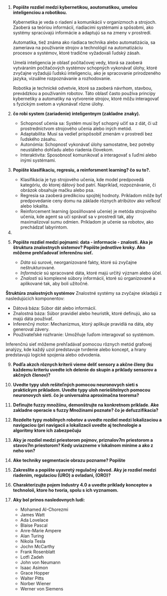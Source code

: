 1. **Popište rozdiel medzi kybernetikou, aoutomatikou, umelou inteligenciou a robotikou.**
   
   Kybernetika je veda o riadení a komunikácii v organizmoch a strojoch. Zaoberá sa teóriou informácií, riadiacimi systémami a spôsobmi, ako systémy spracúvajú informácie a adaptujú sa na zmeny v prostredí.

   Automatika, tiež známa ako riadiaca technika alebo automatizácia, sa zameriava na používanie strojov a technológií na automatizáciu procesov a systémov, ktoré tradične vyžadovali ľudský zásah.

   Umelá inteligencia je oblasť počítačovej vedy, ktorá sa zaoberá vytváraním počítačových systémov schopných vykonávať úlohy, ktoré zvyčajne vyžadujú ľudskú inteligenciu, ako je spracovanie prirodzeného jazyka, vizuálne rozpoznávanie a rozhodovanie.
   
   Robotika je technické odvetvie, ktoré sa zaoberá návrhom, stavbou, prevádzkou a používaním robotov. Táto oblasť často používa princípy kybernetiky a automatiky na vytvorenie strojov, ktoré môžu interagovať s fyzickým svetom a vykonávať rôzne úlohy.
3. **čo robi system (zariadenie) inteligentnym (zakladne znaky).**
   - Schopnosť učenia sa: Systém musí byť schopný učiť sa z dát, či už prostredníctvom strojového učenia alebo iných metód.
   - Adaptabilita: Musí sa vedieť prispôsobiť zmenám v prostredí bez ľudského zásahu.
   - Autonómia: Schopnosť vykonávať úlohy samostatne, bez potreby neustáleho dohľadu alebo riadenia človekom.
   - Interaktivita: Sposobnosť komunikovať a interagovať s ľuďmi alebo inými systémami.
   
5. **Popište klasifikaciu, regresiu, a reinforsment learning? čo su to?.**
   - Klasifikácia je typ strojového učenia, kde model predpovedá kategóriu, do ktorej dátový bod patrí. Napríklad, rozpoznávanie, či obrázok obsahuje mačku alebo psa.
   - Regresia sa zaoberá predikciou spojitéj hodnoty. Príkladom môže byť predpovedanie ceny domu na základe rôznych atribútov ako veľkosť alebo lokalita.
   - Reinforcement learning (posilňované učenie) je metóda strojového učenia, kde agent sa učí správať sa v prostredí tak, aby maximalizoval sumu odmien. Príkladom je učenie sa robotov, ako prechádzať labyrintom.
6. 

7. **Popište rozdiel medzi pojmami: data - informacie - znalosti. Aka je štruktura znalostnych sistemov? Popište jednotlive kroky. Ako môžeme prehľadovať inferenčnu sieť.**
   - *Dáta* sú surové, neorganizované fakty, ktoré sú zvyčajne neštrukturované.
   - *Informácie* sú spracované dáta, ktoré majú určitý význam alebo účel.
   - *Znalosti* sú komplexné súbory informácií, ktoré sú organizované a aplikované tak, aby boli užitočné.
     
**Štruktúra znalostných systémov**
Znalostné systémy sa zvyčajne skladajú z nasledujúcich komponentov:

   - Dátová báza: Súbor dát alebo informácií.
   - Znalostná báza: Súbor pravidiel alebo heuristík, ktoré definujú, ako sa majú dáta používať.
   - Inferenčný motor: Mechanizmus, ktorý aplikuje pravidlá na dáta, aby generoval závery.
   - Používateľské rozhranie: Umožňuje ľuďom interagovať so systémom.

Inferenčnú sieť môžeme prehľadávať pomocou rôznych metód grafovej analýzy, kde každý uzol predstavuje tvrdenie alebo koncept, a hrany predstavujú logické spojenia alebo odvodenia.

9. **Podľa akzch rôznych kriterii vieme deliť sensory a akčne členy (ku každemu kriteriu uvedte ich delenie do skupin a priklady sensorov a akčných členov)?**

10. **Uvedte typy uloh rešiteľných pomocou neuronovych sieti s praktickym prikladom. Uvedte typy uloh neriešitelnych pomocou neuronovych sieti. čo je universalna aproximačna teorema?**

11. **Definujte fuzzy množiinu, demonštrujte  na konkretnom priklade. Ake zakladne operacie s fuzzy Množinami poznate? čo je defuzzifikacia?**

12. **Rozdelte typy mobilnych robotov a uvedte rozdiel medzi lokalizaciou a navigaciou (pri navigacii a lokalizacii uvedte aj technologie a algoritmy ktore ich zabezpečuju**

13. **Aky je rozdiel medzi priestorom pojmov, priznalov7m priestorom a stavov7m priestorom? Kedy uviazneme v lokalnom minime a ako z neho von?**

14. **Ake techniky segmentacie obrazu pozname? Popište**

15. **Zakreslite a popište uyavretý regulačný obvod. Aky je rozdiel medzi riadenim, regulaciou (URO) a ovladani, (ORO)?**

16. **Charakterizujte pojem Industry 4.0 a uvedte priklady konceptov a technoloii, ktore ho tvoria, spolu s ich vyznamom.**

17. **Aky bol prinos nasledovnych ludi:**
    - Mohamed AI-Chorezmi
    - James Watt
    - Ada Lovelace
    - Blaise Pascal
    - Anre-Marie Ampere
    - Alan Turing
    - Nikola Tesla
    - Jochn McCarthy
    - Frank Rosenblatt
    - Lotfi Zadeh
    - John von Neumann
    - Isaac Asimon
    - Grace Hopper
    - Walter Pitts
    - Norber Wiener
    - Werner von Siemens

